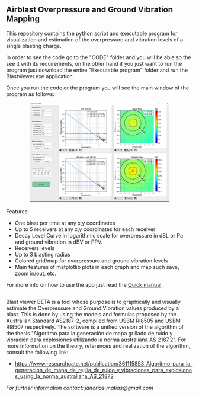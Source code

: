 ## Airblast Overpressure and Ground Vibration Mapping

This repository contains the python script and executable program for visualization and estimation of the overpressure and vibration levels of a single blasting charge.

In order to see the code go to the "CODE" folder and you will be able so the see it with its requirements, on the other hand if you just want to run the program just download the entire "Executable program" folder and run the Blastviewer.exe application.  

Once you run the code or the program you will see the main window of the program as follows:
<p align="center">
<img src="images/main_menu.PNG" width="75%"  >
</p>
<!-- ![](images/main_menu.PNG) -->

Features:
* One blast per time at any x,y coordinates
* Up to 5 receivers at any x,y coordinates for each receiver
* Decay Level Curve in logarithmic scale for overpressure in dBL or Pa and ground vibration in dBV or PPV.
* Receivers levels 
* Up to 3 blasting radius
* Colored grid/map for overpressure and ground vibration levels
* Main features of matplotlib plots in each graph and map such save, zoom in/out, etc.

For more info on how to use the app just read the [Quick manual](https://github.com/StoneBored/Blast_viewer/blob/main/Blast%20viewer%20BETA_%20Manual_ENGLISH.pdf).

##
Blast viewer BETA is a tool whose purpose is to graphically and visually estimate the Overpressure and Ground Vibration values produced by a blast. This is done by using the models and formulas proposed by the Australian Standard AS2187-2, compiled from USBM RI8505 and USBM RI8507 respectively.
The software is a unified version of the algorithm of the thesis "Algoritmo para la generación de mapa grillado de ruido y vibración para explosiones utilizando la norma australiana AS 2187.2". For more information on the theory, references and realization of the algorithm, consult the following link:

* https://www.researchgate.net/publication/361115853_Algoritmo_para_la_generacion_de_mapa_de_rejilla_de_ruido_y_vibraciones_para_explosiones_using_la_norma_australiana_AS_21872


_For further information contact: janorios.matias@gmail.com_



